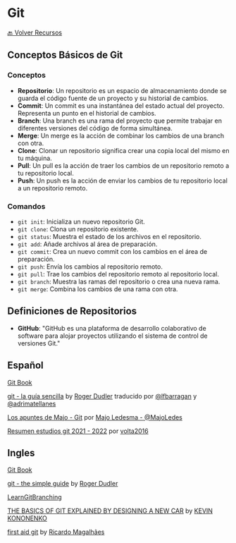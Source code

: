 # Git

[🔙 Volver Recursos](https://github.com/vanessamarely/recursos-frontend/)

## Conceptos Básicos de Git

### Conceptos

- **Repositorio**: Un repositorio es un espacio de almacenamiento donde se guarda el código fuente de un proyecto y su historial de cambios.
- **Commit**: Un commit es una instantánea del estado actual del proyecto. Representa un punto en el historial de cambios.
- **Branch**: Una branch es una rama del proyecto que permite trabajar en diferentes versiones del código de forma simultánea.
- **Merge**: Un merge es la acción de combinar los cambios de una branch con otra.
- **Clone**: Clonar un repositorio significa crear una copia local del mismo en tu máquina.
- **Pull**: Un pull es la acción de traer los cambios de un repositorio remoto a tu repositorio local.
- **Push**: Un push es la acción de enviar los cambios de tu repositorio local a un repositorio remoto.

### Comandos

- `git init`: Inicializa un nuevo repositorio Git.
- `git clone`: Clona un repositorio existente.
- `git status`: Muestra el estado de los archivos en el repositorio.
- `git add`: Añade archivos al área de preparación.
- `git commit`: Crea un nuevo commit con los cambios en el área de preparación.
- `git push`: Envía los cambios al repositorio remoto.
- `git pull`: Trae los cambios del repositorio remoto al repositorio local.
- `git branch`: Muestra las ramas del repositorio o crea una nueva rama.
- `git merge`: Combina los cambios de una rama con otra.

## Definiciones de Repositorios

- **GitHub**: "GitHub es una plataforma de desarrollo colaborativo de software para alojar proyectos utilizando el sistema de control de versiones Git."

## Español

[Git Book](https://git-scm.com/book/es/v2)

[git - la guía sencilla](https://rogerdudler.github.io/git-guide/index.es.html) by [Roger Dudler](https://twitter.com/rogerdudler) traducido por [@lfbarragan](https://twitter.com/lfbarragan) y [@adrimatellanes](https://twitter.com/adrimatellanes)

[Los apuntes de Majo - Git](https://drive.google.com/file/d/1sHgKrrea1-HpityOEYqFLjRdaum85CnW/view?usp=sharing) por [Majo Ledesma - @MajoLedes](https://twitter.com/MajoLedes)

[Resumen estudios git 2021 - 2022](https://github.com/volta2016/git2021) por [volta2016](https://github.com/volta2016)

## Ingles

[Git Book](https://git-scm.com/book/en/v2)

[git - the simple guide](https://rogerdudler.github.io/git-guide/) by [Roger Dudler](https://twitter.com/rogerdudler)

[LearnGitBranching](https://learngitbranching.js.org/)

[THE BASICS OF GIT EXPLAINED BY DESIGNING A NEW CAR](https://pixelpioneers.co/blog/2017/git-basics-explained-by-designing-a-new-car) by [KEVIN KONONENKO](https://pixelpioneers.co/pioneers/kevin-kononenko)

[first aid git](https://firstaidgit.io/#/) by [Ricardo Magalhães](https://ricardofilipe.com/)
